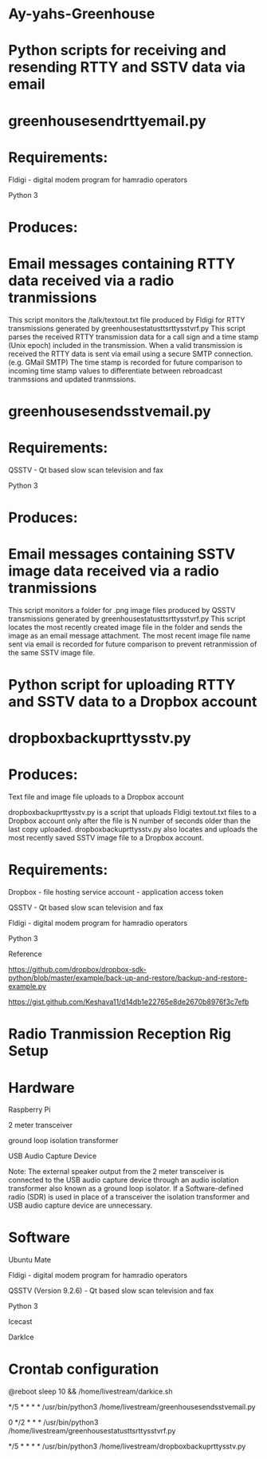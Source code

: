 # Ay-yahs-Greenhouse


# Python scripts for receiving and resending RTTY and SSTV data via email


# greenhousesendrttyemail.py


# Requirements: 


Fldigi - digital modem program for hamradio operators

Python 3


# Produces:


# Email messages containing RTTY data received via a radio tranmissions


This script monitors the /talk/textout.txt file produced by Fldigi for RTTY transmissions generated by greenhousestatusttsrttysstvrf.py  This script parses the received RTTY transmission data for a call sign and a time stamp (Unix epoch) included in the transmission.  When a valid transmission is received the RTTY data is sent via email using a secure SMTP connection. (e.g. GMail SMTP)  The time stamp is recorded for future comparison to incoming time stamp values to differentiate between rebroadcast tranmssions and updated tranmssions.



# 
# greenhousesendsstvemail.py



# Requirements: 


QSSTV - Qt based slow scan television and fax

Python 3


# Produces:


# Email messages containing SSTV image data received via a radio tranmissions


This script monitors a folder for .png image files produced by QSSTV transmissions generated by greenhousestatusttsrttysstvrf.py  This script locates the most recently created image file in the folder and sends the image as an email message attachment.  The most recent image file name sent via email is recorded for future comparison to prevent retranmission of the same SSTV image file.






# Python script for uploading RTTY and SSTV data to a Dropbox account


# 
# dropboxbackuprttysstv.py



# Produces:



Text file and image file uploads to a Dropbox account



dropboxbackuprttysstv.py is a script that uploads Fldigi textout.txt files to
a Dropbox account only after the file is N number of seconds older than the last copy uploaded.
dropboxbackuprttysstv.py also locates and uploads the most recently saved SSTV image
file to a Dropbox account.



# Requirements:


Dropbox - file hosting service account - application access token

QSSTV - Qt based slow scan television and fax

Fldigi - digital modem program for hamradio operators

Python 3

Reference

https://github.com/dropbox/dropbox-sdk-python/blob/master/example/back-up-and-restore/backup-and-restore-example.py

https://gist.github.com/Keshava11/d14db1e22765e8de2670b8976f3c7efb



# Radio Tranmission Reception Rig Setup


# Hardware


Raspberry Pi

2 meter transceiver

ground loop isolation transformer

USB Audio Capture Device

Note: The external speaker output from the 2 meter transceiver is connected to the USB audio capture device through an audio isolation transformer also known as a ground loop isolator.  If a Software-defined radio (SDR) is used in place of a transceiver the isolation transformer and USB audio capture device are unnecessary.


# Software


Ubuntu Mate

Fldigi - digital modem program for hamradio operators

QSSTV (Version 9.2.6) - Qt based slow scan television and fax

Python 3

Icecast

DarkIce



# Crontab configuration


@reboot sleep 10 && /home/livestream/darkice.sh

*/5 * * * * /usr/bin/python3 /home/livestream/greenhousesendsstvemail.py

0 */2 * * * /usr/bin/python3 /home/livestream/greenhousestatusttsrttysstvrf.py

*/5 * * * * /usr/bin/python3 /home/livestream/dropboxbackuprttysstv.py



